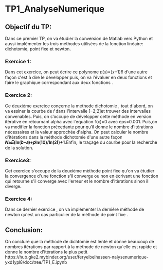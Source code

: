 # TP1_AnalyseNumerique

<h2><b>Objectif du TP:</b></h2>
Dans ce premier TP, on va étudier la conversion de Matlab vers Python et aussi implémenter les trois méthodes utilisées de la fonction linéaire: dichotomie, point fixe et newton.

<h3><b>Exercice 1:</h3></b>
Dans cet exercice, on peut écrire ce polynome 𝑝(𝑥)=(𝑥−1)6 d'une autre façon c'est à dire le développer puis, on va l'évaluer en deux fonctions et faire le graphique correspondant aux deux fonctions .

<h3><b>Exercice 2:</b></h3>
Ce deuxiéme exercice conçerne la méthode dichotomie , tout d'abord, on va essiner la courbe de  𝑓  dans l'intervalle  [−2;2]et trouver des intervalles convenables.
Puis, on s'occupe de développer cette méthode en version itérative en retournant alpha avec l'equation f(x)=0 avec eps=0.001. Puis,on va modifier la fonction précedante pour qu'il donne le nombre d'itérations nécessaires et la valeur approchée d'alpha.
On peut calculer le nombre d'itérations dans la méthode dichotomie d'une autre façon <b> 𝑁≥𝐸(ln(𝑏−𝑎)+𝑝ln(10)/ln(2))+1</b>.Enfin, le traçage du courbe pour la recherche de la solution.


<h3><b>Exercice3:</b></h3>
Cet exercice s'occupe de la deuxième mèthode point fixe qu'on va étudier la convergence d'une fonction s'il converge ou non en écrivant une fonction qui retourne s'il converge avec l'erreur et le nombre d'itèrations sinon il diverge.

<h3><b>Exercice 4:</b></h3>
Dans ce dernier exercice , on va implémenter la derniére méthode de newton qu'est un cas particulier de la méthode de point fixe .
  
<h2><b>Conclusion:</b></h2>
On conclure que la méthode de dichtomie est lente et donne beaucoup de nombres itérations par rapport à la méthode de newton qu'elle est rapide et donne le nombre d'itérations le plus petit.
https://hub.gke2.mybinder.org/user/feryelbelhassen-nalysenumerique-yxd1ypl8/doc/tree/TP1_E.ipynb
